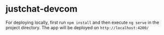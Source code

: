 # justchat-devcom
For deploying locally, first run
`
npm install
`
and then execute
`
ng serve
`
in the project directory. The app will be deployed on `http://localhost:4200/`
